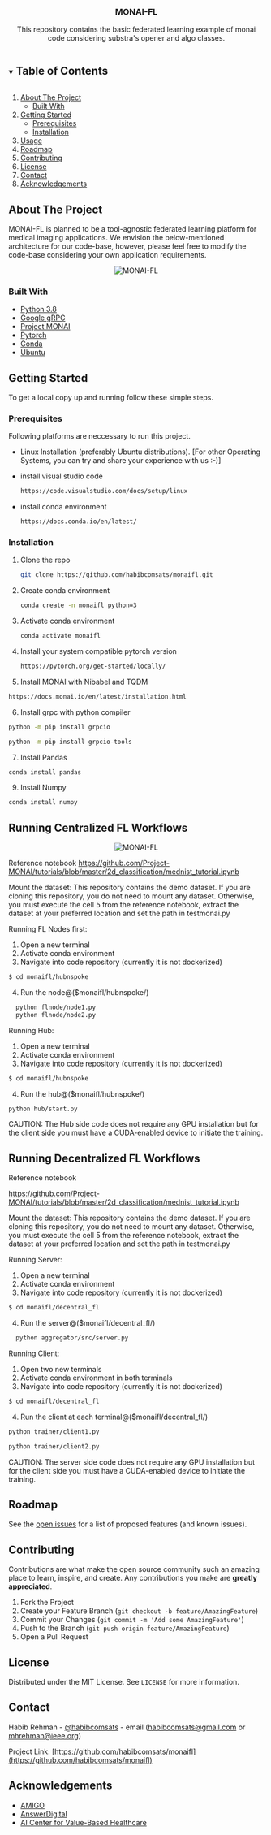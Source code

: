 <!--
*** Thanks for checking out the Best-README-Template. If you have a suggestion
*** that would make this better, please fork the repo and create a pull request
*** or simply open an issue with the tag "enhancement".
*** Thanks again! Now go create something AMAZING! :D
***
***
***
*** To avoid retyping too much info. Do a search and replace for the following:
*** github_username, repo_name, twitter_handle, email, project_title, project_description
-->



<!-- PROJECT SHIELDS -->
<!--
*** I'm using markdown "reference style" links for readability.
*** Reference links are enclosed in brackets [ ] instead of parentheses ( ).
*** See the bottom of this document for the declaration of the reference variables
*** for contributors-url, forks-url, etc. This is an optional, concise syntax you may use.
*** https://www.markdownguide.org/basic-syntax/#reference-style-links
-->
<!--[![Contributors][contributors-shield]][contributors-url]
[![Forks][forks-shield]][forks-url]
[![Stargazers][stars-shield]][stars-url]
[![Issues][issues-shield]][issues-url]
[![MIT License][license-shield]][license-url]
[![LinkedIn][linkedin-shield]][linkedin-url]
-->


<!-- PROJECT LOGO -->
<br />
<!--<p align="center">
  <a href="https://github.com/habibcomsats/monaifl">
    <img src="images/logo.png" alt="Logo" width="120" height="80">
  </a>
-->
  <h3 align="center">MONAI-FL</h3>

  <p align="center">
    This repository contains the basic federated learning example of monai code considering substra's opener and algo classes.
    <!--<br />
    <a href="https://github.com/github_username/repo_name"><strong>Explore the docs »</strong></a>
    <br />
    <br />
    <a href="https://github.com/github_username/repo_name">View Demo</a>
    ·
    <a href="https://github.com/github_username/repo_name/issues">Report Bug</a>
    ·
    <a href="https://github.com/github_username/repo_name/issues">Request Feature</a>
  </p>
    -->
</p>



<!-- TABLE OF CONTENTS -->
<details open="open">
  <summary><h2 style="display: inline-block">Table of Contents</h2></summary>
  <ol>
    <li>
      <a href="#about-the-project">About The Project</a>
      <ul>
        <li><a href="#built-with">Built With</a></li>
      </ul>
    </li>
    <li>
      <a href="#getting-started">Getting Started</a>
      <ul>
        <li><a href="#prerequisites">Prerequisites</a></li>
        <li><a href="#installation">Installation</a></li>
      </ul>
    </li>
    <li><a href="#usage">Usage</a></li>
    <li><a href="#roadmap">Roadmap</a></li>
    <li><a href="#contributing">Contributing</a></li>
    <li><a href="#license">License</a></li>
    <li><a href="#contact">Contact</a></li>
    <li><a href="#acknowledgements">Acknowledgements</a></li>
  </ol>
</details>



<!-- ABOUT THE PROJECT -->
## About The Project
<p align="left">
MONAI-FL is planned to be a tool-agnostic federated learning platform for medical imaging applications. We envision the below-mentioned architecture for our code-base, however, please feel free to modify the code-base considering your own application requirements.
</p>
<p align="center">
<img src="images/monaifl.png" alt="MONAI-FL" align="center">
</p>
<!--
Here's a blank template to get started:
**To avoid retyping too much info. Do a search and replace with your text editor for the following:**
`github_username`, `repo_name`, `twitter_handle`, `email`, `project_title`, `project_description`
-->

### Built With

* [Python 3.8](https://www.python.org/downloads/release/python-380/)
* [Google gRPC](https://grpc.io/)
* [Project MONAI](https://monai.io/)
* [Pytorch](https://pytorch.org/get-started/locally/)
* [Conda](https://docs.conda.io/en/latest/)
* [Ubuntu](https://ubuntu.com/)



<!-- GETTING STARTED -->
## Getting Started

To get a local copy up and running follow these simple steps.

### Prerequisites

Following platforms are neccessary to run this project.
* Linux Installation (preferably Ubuntu distributions). [For other Operating Systems, you can try and share your experience with us :-)]   

* install visual studio code
  ```sh
  https://code.visualstudio.com/docs/setup/linux
  ```
* install conda environment
  ```sh
  https://docs.conda.io/en/latest/
  ```

### Installation

1. Clone the repo
   ```sh
   git clone https://github.com/habibcomsats/monaifl.git
   ```
2. Create conda environment
   ```sh
   conda create -n monaifl python=3
   ```
3. Activate conda environment
   ```sh
   conda activate monaifl
   ```
4. Install your system compatible pytorch version
   ```sh
   https://pytorch.org/get-started/locally/
   ```
5. Install MONAI with Nibabel and TQDM
  ```sh
  https://docs.monai.io/en/latest/installation.html
  ```
6. Install grpc with python compiler
  ```sh
  python -m pip install grpcio
  ```
  ```sh
  python -m pip install grpcio-tools
  ```
7. Install Pandas
  ```sh
  conda install pandas
  ```
9. Install Numpy
  ```sh
  conda install numpy
  ```
<!-- USAGE EXAMPLES -->
## Running Centralized FL Workflows

</p>
<p align="center">
<img src="images/Hub-n-Spoke.png" alt="MONAI-FL" align="center">
</p>

Reference notebook
https://github.com/Project-MONAI/tutorials/blob/master/2d_classification/mednist_tutorial.ipynb

Mount the dataset:
 This repository contains the demo dataset. If you are cloning this repository, you do not need to mount any dataset. Otherwise, you must execute the cell 5 from the reference notebook, extract the dataset at your preferred location and set the path in testmonai.py 

Running FL Nodes first:
1. Open a new terminal
2. Activate conda environment
3. Navigate into code repository (currently it is not dockerized)
  ```sh
  $ cd monaifl/hubnspoke
  ```
4. Run the node@($monaifl/hubnspoke/)
  ```sh
    python flnode/node1.py
    python flnode/node2.py
  ```
Running Hub:
1. Open a new terminal
2. Activate conda environment
3. Navigate into code repository (currently it is not dockerized)
  ```sh
  $ cd monaifl/hubnspoke
  ```
4. Run the hub@($monaifl/hubnspoke/)
  ```sh
  python hub/start.py
  ```
CAUTION: The Hub side code does not require any GPU installation but for the client side you must have a CUDA-enabled device to initiate the training. 

## Running Decentralized FL Workflows
Reference notebook

https://github.com/Project-MONAI/tutorials/blob/master/2d_classification/mednist_tutorial.ipynb

Mount the dataset:
 This repository contains the demo dataset. If you are cloning this repository, you do not need to mount any dataset. Otherwise, you must execute the cell 5 from the reference notebook, extract the dataset at your preferred location and set the path in testmonai.py 

Running Server:
1. Open a new terminal
2. Activate conda environment
3. Navigate into code repository (currently it is not dockerized)
  ```sh
  $ cd monaifl/decentral_fl
  ```
4. Run the server@($monaifl/decentral_fl/)
  ```sh
    python aggregator/src/server.py
  ```
Running Client:
1. Open two new terminals
2. Activate conda environment in both terminals
3. Navigate into code repository (currently it is not dockerized)
  ```sh
  $ cd monaifl/decentral_fl
  ```
4. Run the client at each terminal@($monaifl/decentral_fl/)
  ```sh
  python trainer/client1.py
  ```

  ```sh
  python trainer/client2.py
  ```
CAUTION: The server side code does not require any GPU installation but for the client side you must have a CUDA-enabled device to initiate the training. 

<!-- ROADMAP -->
## Roadmap

See the [open issues](https://github.com/habibcomsats/monaifl/issues) for a list of proposed features (and known issues).


<!-- CONTRIBUTING -->
## Contributing

Contributions are what make the open source community such an amazing place to learn, inspire, and create. Any contributions you make are **greatly appreciated**.

1. Fork the Project
2. Create your Feature Branch (`git checkout -b feature/AmazingFeature`)
3. Commit your Changes (`git commit -m 'Add some AmazingFeature'`)
4. Push to the Branch (`git push origin feature/AmazingFeature`)
5. Open a Pull Request

<!-- LICENSE -->
## License

Distributed under the MIT License. See `LICENSE` for more information.

<!-- CONTACT -->
## Contact
Habib Rehman - [@habibcomsats](https://twitter.com/habibcomsats) - email (habibcomsats@gmail.com or mhrehman@ieee.org)

Project Link: [https://github.com/habibcomsats/monaifl](https://github.com/habibcomsats/monaifl)



<!-- ACKNOWLEDGEMENTS -->
## Acknowledgements

* [AMIGO](https://github.com/AmigoLab)
* [AnswerDigital](https://answerdigital.com/)
* [AI Center for Value-Based Healthcare](https://www.aicentre.co.uk/)

<!-- MARKDOWN LINKS & IMAGES -->
<!-- https://www.markdownguide.org/basic-syntax/#reference-style-links -->
<!--[contributors-shield]: https://img.shields.io/github/contributors/github_username/repo.svg?style=for-the-badge
[contributors-url]: https://github.com/github_username/repo_name/graphs/contributors
[forks-shield]: https://img.shields.io/github/forks/github_username/repo.svg?style=for-the-badge
[forks-url]: https://github.com/github_username/repo_name/network/members
[stars-shield]: https://img.shields.io/github/stars/github_username/repo.svg?style=for-the-badge
[stars-url]: https://github.com/github_username/repo_name/stargazers
[issues-shield]: https://img.shields.io/github/issues/github_username/repo.svg?style=for-the-badge
[issues-url]: https://github.com/github_username/repo_name/issues
[license-shield]: https://img.shields.io/github/license/github_username/repo.svg?style=for-the-badge
[license-url]: https://github.com/github_username/repo_name/blob/master/LICENSE.txt
[linkedin-shield]: https://img.shields.io/badge/-LinkedIn-black.svg?style=for-the-badge&logo=linkedin&colorB=555
[linkedin-url]: https://linkedin.com/in/github_username
-->
